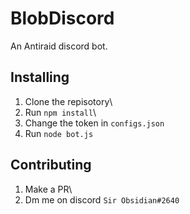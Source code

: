 # BlobDiscord
An Antiraid discord bot. 

## Installing
1. Clone the repisotory\
2. Run `npm install`\
3. Change the token in `configs.json`
4. Run `node bot.js`

## Contributing
1. Make a PR\
2. Dm me on discord `Sir Obsidian#2640`
